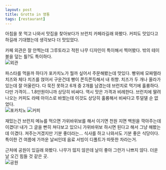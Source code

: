 ```yaml
---
layout: post
title: Grotto in 영통
tags: [restaurant]
---
```

아침을 못 먹고 나와서 맛집을 찾아보다가 브런치 카페라길래 와봤다. 커피도 맛있다고 하길래 기대했는데 생각보다 더 맛있었다.     

카페 외관은 잘 안찍는데 그루토라고 적힌 나무 디자인이 특이해서 찍어봤다. 밖의 테이블을 덮는 틀?도 특이하다.        
![외관](https://lh3.googleusercontent.com/-mxNcTeS8KP4/VzaSAHGGe1I/AAAAAAAAArk/njmS9Jq-KuIVlH2o1N8asmUX_wGnDvCOwCHM/s1280/upload_-1)

파스타를 먹을까 하다가 포카치노가 뭘까 싶어서 주문해봤는데 맛있다. 빵위에 모짜렐라 치즈와 체다 치즈를 얹어서 구운건데 빵이 쫀득쫀득해서 내 취향. 치즈가 두 개나 올라가 있는데 잘 어울린다. 다 묵진 못하고 6개 중 2개를 남겼는데 브런치로 먹기에 훌륭하다. 다만 가격이... 1.8만원이니까 상당히 비싸다. 역시 맛은 가격과 비례한다. 브런치에 딸려 나오는 커피도 라떼 아이스로 바꿨는데 이것도 상당히 훌륭해서 비싸다고 투덜댈 순 없었다.        
![포카치노](https://lh3.googleusercontent.com/-WIJsPV_CAoo/VzaR-San4BI/AAAAAAAAArk/SStouFYrrXo5offT-dgez9gCW6l16CNXQCHM/s1280/upload_-1)
![커피](https://lh3.googleusercontent.com/-f8UPmlnk4bw/VzaR_O0TfeI/AAAAAAAAArk/kO4cBPnNK_43LC_Dr8mPyG4bPetTQ1uYgCHM/s1280/upload_-1)

재밌는건 브런치 메뉴를 먹으면 가위바위보를 해서 이기면 천원 지면 백원을 깍아주는데 이겼다! 내가 그 글을 빤히 쳐다보고 있으니 가위바위보 하시면 된다고 해서 그냥 해봤는데 이겼다. 져주는거겠지만 기분 좋더라는... 식사를 하고 나와서도 기분 좋은 식당이다. 특이한 건 여름에 가까운 날씨인데 음료 서빙이 디폴트가 따뜻한 차라는거.      

근처에 공원이 있길래 와봤다. 나무가 많지 않은데 날이 좋아 그런가 나쁘지 않다. 더운날 오긴 힘들 것 같은 곳.   
![공원](https://lh3.googleusercontent.com/-mpYerWcOWIQ/VzabGaUdIUI/AAAAAAAAArw/gJRu3mFF1XcFpkM-nzdof-Zxl5MSlp43wCHM/s1280/upload_-1)